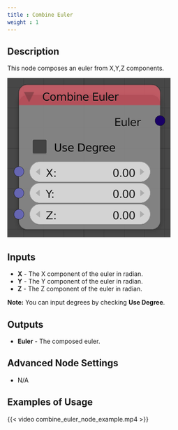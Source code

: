 ```yaml
---
title : Combine Euler
weight : 1
---
```


## Description

This node composes an euler from X,Y,Z components.

![image](combine_euler_node.png)

## Inputs

  - **X** - The X component of the euler in radian.
  - **Y** - The Y component of the euler in radian.
  - **Z** - The Z component of the euler in radian.

**Note:** You can input degrees by checking **Use Degree**.

## Outputs

  - **Euler** - The composed euler.

## Advanced Node Settings

  - N/A

## Examples of Usage

{{< video combine_euler_node_example.mp4 >}}
